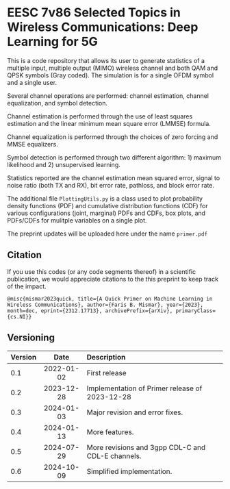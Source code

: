 # EESC 7v86 Selected Topics in Wireless Communications: Deep Learning for 5G

This is a code repository that allows its user to generate statistics of a multiple input, multiple output (MIMO) wireless channel and both QAM and QPSK symbols (Gray coded).  The simulation is for a single OFDM symbol and a single user.

Several channel operations are performed: channel estimation, channel equalization, and symbol detection.

Channel estimation is performed through the use of least squares estimation and the linear minimum mean square error (LMMSE) formula.

Channel equalization is performed through the choices of zero forcing and MMSE equalizers.

Symbol detection is performed through two different algorithm: 1) maximum likelihood and 2) unsupervised learning.

Statistics reported are the channel estimation mean squared error, signal to noise ratio (both TX and RX), bit error rate, pathloss, and block error rate.

The additional file `PlottingUtils.py` is a class used to plot probability density functions (PDF) and cumulative distribution functions (CDF) for various configurations (joint, marginal) PDFs and CDFs, box plots, and PDFs/CDFs for mulitple variables on a single plot.

The preprint updates will be uploaded here under the name `primer.pdf`

## Citation

If you use this codes (or any code segments thereof) in a scientific publication, we would appreciate citations to the this preprint to keep track of the impact.

`@misc{mismar2023quick, title={A Quick Primer on Machine Learning in Wireless Communications}, author={Faris B. Mismar}, year={2023}, month=dec, eprint={2312.17713}, archivePrefix={arXiv}, primaryClass={cs.NI}}`

## Versioning

| Version        | Date           | Description  |
| ------------- |:-------------:| :-----|
| 0.1      | 2022-01-02 | First release |
| 0.2      | 2023-12-28 | Implementation of Primer release of 2023-12-28 |
| 0.3      | 2024-01-03 | Major revision and error fixes. |
| 0.4      | 2024-01-13 | More features. |
| 0.5      | 2024-07-29 | More revisions and 3gpp CDL-C and CDL-E channels. |
| 0.6      | 2024-10-09 | Simplified implementation. |

